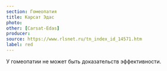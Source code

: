 ```yaml
---
section: Гомеопатия
title: Карсат Эдас
photo:
other: [Carsat-Edas]
producer:
source: https://www.rlsnet.ru/tn_index_id_14571.htm
label: red
---
```


У гомеопатии не может быть доказательств эффективности.
